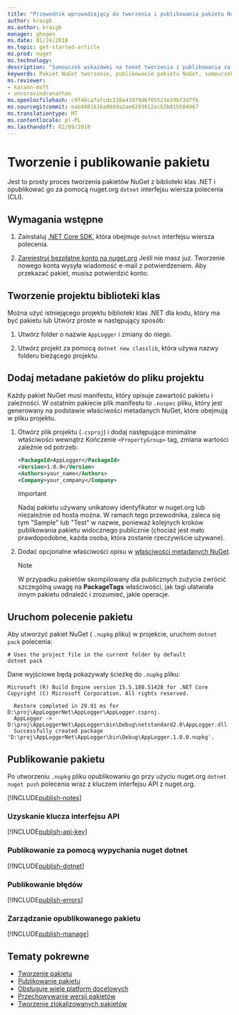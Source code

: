 ```yaml
---
title: "Przewodnik wprowadzający do tworzenia i publikowania pakietu NuGet dotnet interfejsu wiersza polecenia | Dokumentacja firmy Microsoft"
author: kraigb
ms.author: kraigb
manager: ghogen
ms.date: 01/24/2018
ms.topic: get-started-article
ms.prod: nuget
ms.technology: 
description: "Samouczek wskazówki na temat tworzenia i publikowania za pomocą .NET Core CLI, platformy dotnet pakietu NuGet."
keywords: Pakiet NuGet tworzenie, publikowanie pakietu NuGet, samouczek NuGet pakietu NuGet publikowania dotnet
ms.reviewer:
- karann-msft
- unniravindranathan
ms.openlocfilehash: c9f46cafafcdc238e43979d6f05521e19bf3d7f6
ms.sourcegitcommit: eabd401616a98dda2ae6293612acb3b81b584967
ms.translationtype: MT
ms.contentlocale: pl-PL
ms.lasthandoff: 02/09/2018
---
```

# <a name="create-and-publish-a-package"></a>Tworzenie i publikowanie pakietu

Jest to prosty proces tworzenia pakietów NuGet z biblioteki klas .NET i opublikować go za pomocą nuget.org `dotnet` interfejsu wiersza polecenia (CLI).

## <a name="pre-requisites"></a>Wymagania wstępne

1. Zainstaluj [.NET Core SDK](https://www.microsoft.com/net/download/), która obejmuje `dotnet` interfejsu wiersza polecenia.

1. [Zarejestruj bezpłatne konto na nuget.org](https://www.nuget.org/users/account/LogOn?returnUrl=%2F) Jeśli nie masz już. Tworzenie nowego konta wysyła wiadomość e-mail z potwierdzeniem. Aby przekazać pakiet, musisz potwierdzić konto.

## <a name="create-a-class-library-project"></a>Tworzenie projektu biblioteki klas

Można użyć istniejącego projektu biblioteki klas .NET dla kodu, który ma być pakietu lub Utwórz proste w następujący sposób:

1. Utwórz folder o nazwie `AppLogger` i zmiany do niego.

1. Utwórz projekt za pomocą `dotnet new classlib`, która używa nazwy folderu bieżącego projektu.

## <a name="add-package-metadata-to-the-project-file"></a>Dodaj metadane pakietów do pliku projektu

Każdy pakiet NuGet musi manifestu, który opisuje zawartość pakietu i zależności. W ostatnim pakiecie plik manifestu to `.nuspec` pliku, który jest generowany na podstawie właściwości metadanych NuGet, które obejmują w pliku projektu.

1. Otwórz plik projektu (`.csproj`) i dodaj następujące minimalne właściwości wewnątrz Kończenie `<PropertyGroup>` tag, zmiana wartości zależnie od potrzeb:

    ```xml
    <PackageId>AppLogger</PackageId>
    <Version>1.0.0</Version>
    <Authors>your_name</Authors>
    <Company>your_company</Company>
    ```

    > [!Important]
    > Nadaj pakietu używany unikatowy identyfikator w nuget.org lub niezależnie od hosta można. W ramach tego przewodnika, zaleca się tym "Sample" lub "Test" w nazwie, ponieważ kolejnych kroków publikowania pakietu widocznego publicznie (chociaż jest mało prawdopodobne, każda osoba, która zostanie rzeczywiście używane).

1. Dodać opcjonalne właściwości opisu w [właściwości metadanych NuGet](/dotnet/core/tools/csproj#nuget-metadata-properties).

    > [!Note]
    > W przypadku pakietów skompilowany dla publicznych zużycia zwrócić szczególną uwagę na **PackageTags** właściwości, jak tagi ułatwiała innym pakietu odnaleźć i zrozumieć, jakie operacje.

## <a name="run-the-pack-command"></a>Uruchom polecenie pakietu

Aby utworzyć pakiet NuGet ( `.nupkg` pliku) w projekcie, uruchom `dotnet pack` polecenia:

```cli
# Uses the project file in the current folder by default
dotnet pack
```

Dane wyjściowe będą pokazywały ścieżkę do `.nupkg` pliku:

```output
Microsoft (R) Build Engine version 15.5.180.51428 for .NET Core
Copyright (C) Microsoft Corporation. All rights reserved.

  Restore completed in 29.91 ms for D:\proj\AppLoggerNet\AppLogger\AppLogger.csproj.
  AppLogger -> D:\proj\AppLoggerNet\AppLogger\bin\Debug\netstandard2.0\AppLogger.dll
  Successfully created package 'D:\proj\AppLoggerNet\AppLogger\bin\Debug\AppLogger.1.0.0.nupkg'.
```

## <a name="publish-the-package"></a>Publikowanie pakietu

Po utworzeniu `.nupkg` pliku opublikowaniu go przy użyciu nuget.org `dotnet nuget push` polecenia wraz z kluczem interfejsu API z nuget.org.

[!INCLUDE[publish-notes](includes/publish-notes.md)]

### <a name="acquire-your-api-key"></a>Uzyskanie klucza interfejsu API

[!INCLUDE[publish-api-key](includes/publish-api-key.md)]

### <a name="publish-with-dotnet-nuget-push"></a>Publikowanie za pomocą wypychania nuget dotnet

[!INCLUDE[publish-dotnet](includes/publish-dotnet.md)]

### <a name="publish-errors"></a>Publikowanie błędów

[!INCLUDE[publish-errors](includes/publish-errors.md)]


### <a name="manage-the-published-package"></a>Zarządzanie opublikowanego pakietu

[!INCLUDE[publish-manage](includes/publish-manage.md)]

## <a name="related-topics"></a>Tematy pokrewne

- [Tworzenie pakietu](../create-packages/creating-a-package.md)
- [Publikowanie pakietu](../create-packages/publish-a-package.md)
- [Obsługuje wiele platform docelowych](../create-packages/supporting-multiple-target-frameworks.md)
- [Przechowywanie wersji pakietów](../reference/package-versioning.md)
- [Tworzenie zlokalizowanych pakietów](../create-packages/creating-localized-packages.md)
